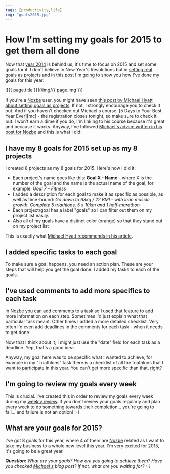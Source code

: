 ```yaml
---
tags: [productivity,life]
img: "goals2015.jpg"
---
```


# How I'm setting my goals for 2015 to get them all done

Now that [year 2014](/2014/) is behind us, it's time to focus on 2015 and set some goals for it. I don't believe in New Year's Resolutions but in [setting real goals as projects](/new-years-resolutions-for-2010-gtd-style/) and in this post I'm going to show you how I've done my goals for this year:

<!--More-->

![{{ page.title }}](/img/{{ page.img }})

If you're a [Nozbe][n] user, you might have seen [this post by Michael Hyatt about setting goals as projects][mh]. If not, I strongly encourage you to check it out. And if you haven't checked out Michael's course: [5 Days to Your Best Year Ever][mc] - the registration closes tonight, so make sure to check it out. I won't earn a dime if you do, I'm linking to his course because it's great and because it works. Anyway, I've followed [Michael's advice written in his post for Nozbe][mh] and this is what I did:



## I have my 8 goals for 2015 set up as my 8 projects

I created 8 projects as my 8 goals for 2015. Here's how I did it:

* Each project's name goes like this: **Goal X - Name** - where X is the number of the goal and the name is the actual name of the goal, for example: *Goal 7 - Fitness*
* I added a description for each goal to make it as specific as possible, as well as time-bound: *Go down to 63kg / 22 BMI - with lean muscle growth. Complete 5 triathlons, 5 x 10km and 1 half-marathon*
* Each project/goal has a label "goals" so I can filter out them on my project list easily.
* Also all of my goals have a distinct color (orange) so that they stand out on my project list

This is exactly what [Michael Hyatt recommends in his article][mh].

## I added specific tasks to each goal

To make sure a goal happens, you need an action plan. These are your steps that will help you get the goal done. I added my tasks to each of the goals.

## I've used comments to add more specifics to each task

In Nozbe you can add comments to a task so I used that feature to add more information on each step. Sometimes I'd just explain what that particular task meant. Other times I added a more detailed checklist. Very often I'd even add deadlines in the comments for each task - when it needs to get done.

Now that I think about it, I might just use the "date" field for each task as a deadline. Yep, that's a good idea.

Anyway, my goal here was to be specific what I wanted to achieve, for example in my "Triathlons" task there is a checklist of all the triathlons that I want to participate in this year. You can't get more specific than that, right?

## I'm going to review my goals every week

This is crucial. I've created this in order to review my goals every week during my [weekly review](/getting-weekly-review-done-after-2-months/). If you don't review your goals regularly and plan every week to do something towards their completion... you're going to fail... and failure is not an option! :-)

## What are your goals for 2015?

I've got 8 goals for this year, where 4 of them are [Nozbe][n] related as I want to take my business to a whole new level this year. I'm very excited for 2015, it's going to be a great year.

***Question:*** *What are your goals? How are you going to achieve them? Have you checked [Michael's][mh] blog post? If not, what are you waiting for? :-)*

[mh]: http://nozbe.com/blog/bestyearever/
[iMagazine]: http://iMagazine.pl
[Dropbox]: http://db.tt/kD7Liux
[Evernote]: /how-i-use-evernote
[It's all about Passion!]: /passion
[Nozbe]: http://nozbe.com/
[#iPadOnly]: http://ipadonly.com/
[Productive! Magazine]: http://productivemag.com/
[Productive! Show]: /show
[Twitter]: http://twitter.com/MSliwinski

[n]: https://michael.gratis/nozbe